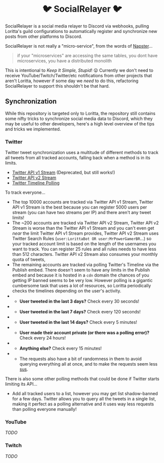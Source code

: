 
<h1 align="center">🐦 SocialRelayer 🐦</h1>

SocialRelayer is a social media relayer to Discord via webhooks, pulling Loritta's guild configurations to automatically register and synchronize new posts from other platforms to Discord.

SocialRelayer is not really a "micro-service", from the words of [Napster](https://github.com/napstr/)...

> if your "microservices" are accessing the same tables, you dont have microservices, you have a distributed monolith

This is intentional to *Keep It Simple, Stupid*! 😛 Currently we don't need to receive YouTube/Twitch/Twitter/etc notifications from other projects that aren't Loritta, however if some day we *need* to do this, refactoring SocialRelayer to support this shouldn't be that hard.

## Synchronization 

While this repository is targeted only to Loritta, the repository still contains some nifty tricks to synchronize social media data to Discord, which they may be useful to other developers, here's a high level overview of the tips and tricks we implemented.

### Twitter

Twitter tweet synchronization uses a multitude of different methods to track all tweets from all tracked accounts, falling back when a method is in its limits.

* [Twitter API v1 Stream](https://developer.twitter.com/en/docs/twitter-api/v1/tweets/filter-realtime/overview) (Deprecated, but still works!)
* [Twitter API v2 Stream](https://developer.twitter.com/en/docs/twitter-api/tweets/filtered-stream/quick-start)
* [Twitter Timeline Polling](https://publish.twitter.com/)

To track everyone...

* The top 10000 accounts are tracked via Twitter API v1 Stream, Twitter API v1 Stream is the best because you can register 5000 users per stream (you can have two streams per IP) and there aren't any tweet limits!
* The ~200 accounts are tracked via Twitter API v2 Stream, Twitter API v2 Stream is worse than the Twitter API v1 Stream and you can't even get *near* the limit Twitter API v1 Stream provides, Twitter API v2 Stream uses Twitter Search Rules (`user:LorittaBot OR user:MrPowerGamerBR`...) so your tracked account limit is based on the length of the usernames you want to track. You can register 25 rules and all rules needs to have less than 512 characters. Twitter API v2 Stream also consumes your monthly quota of tweets,
* The remaining accounts are tracked via polling Twitter's Timeline via the Publish embed. There doesn't seem to have any limits in the Publish embed and because it is hosted in a `cdn` domain the chances of you getting IP banned seems to be very low. However polling is a gigantic cumbersome task that uses a lot of resources, so Loritta periodically checks the timelines depending on the user's activity.
* * **User tweeted in the last 3 days?** Check every 30 seconds!
* * **User tweeted in the last 7 days?** Check every 120 seconds!
* * **User tweeted in the last 14 days?** Check every 5 minutes!
* * **User made their account private (or there was a polling error)?** Check every 24 hours!
* * **Anything else?** Check every 15 minutes!
* * The requests also have a bit of randomness in them to avoid querying everything all at once, and to make the requests seem less [sus](https://www.youtube.com/watch?v=QYswdRMsAoU&feature=youtu.be&t=715).

There is also some other polling methods that could be done if Twitter starts limiting its API...

* Add all tracked users to a list, however you may get list shadow-banned for a few days. Twitter allows you to query all the tweets in a single list, making it perfect as a polling alternative and it uses way less requests than polling everyone manually!

### YouTube

*TODO*

### Twitch

*TODO*